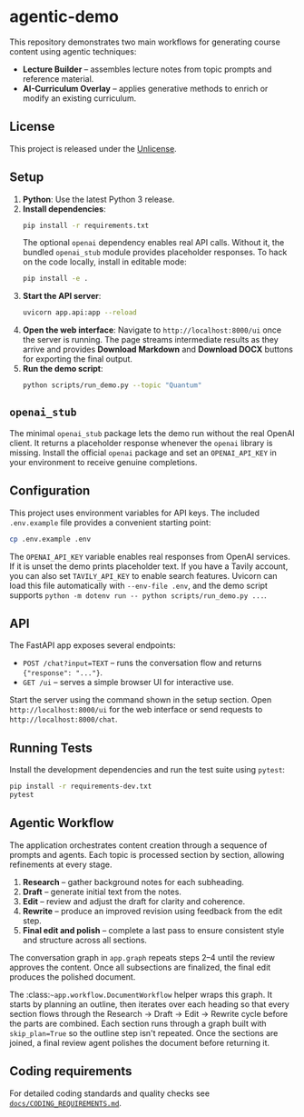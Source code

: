 # agentic-demo

This repository demonstrates two main workflows for generating course content using agentic techniques:

* **Lecture Builder** – assembles lecture notes from topic prompts and reference material.
* **AI-Curriculum Overlay** – applies generative methods to enrich or modify an existing curriculum.

## License

This project is released under the [Unlicense](LICENSE).

## Setup

1. **Python**: Use the latest Python 3 release.
2. **Install dependencies**:
   ```bash
   pip install -r requirements.txt
   ```
   The optional `openai` dependency enables real API calls. Without it,
   the bundled `openai_stub` module provides placeholder responses.
   To hack on the code locally, install in editable mode:
   ```bash
   pip install -e .
   ```
3. **Start the API server**:
   ```bash
   uvicorn app.api:app --reload
   ```
4. **Open the web interface**:
   Navigate to `http://localhost:8000/ui` once the server is running.
   The page streams intermediate results as they arrive and provides
   **Download Markdown** and **Download DOCX** buttons for exporting
   the final output.
5. **Run the demo script**:
   ```bash
   python scripts/run_demo.py --topic "Quantum"
   ```

## `openai_stub`

The minimal `openai_stub` package lets the demo run without the real
OpenAI client. It returns a placeholder response whenever the `openai`
library is missing. Install the official `openai` package and set an
`OPENAI_API_KEY` in your environment to receive genuine completions.

## Configuration

This project uses environment variables for API keys. The included
`.env.example` file provides a convenient starting point:

```bash
cp .env.example .env
```

The `OPENAI_API_KEY` variable enables real responses from OpenAI services. If it
is unset the demo prints placeholder text. If you have a Tavily account, you can also set `TAVILY_API_KEY` to enable
search features. Uvicorn can load this file automatically with `--env-file .env`,
and the demo script supports `python -m dotenv run -- python scripts/run_demo.py ...`.

## API

The FastAPI app exposes several endpoints:

- `POST /chat?input=TEXT` – runs the conversation flow and returns
  `{"response": "..."}`.
- `GET /ui` – serves a simple browser UI for interactive use.

Start the server using the command shown in the setup section.
Open `http://localhost:8000/ui` for the web interface or send requests to
`http://localhost:8000/chat`.

## Running Tests

Install the development dependencies and run the test suite using `pytest`:

```bash
pip install -r requirements-dev.txt
pytest
```

## Agentic Workflow

The application orchestrates content creation through a sequence of prompts and agents. Each topic is processed section by section, allowing refinements at every stage.

1. **Research** – gather background notes for each subheading.
2. **Draft** – generate initial text from the notes.
3. **Edit** – review and adjust the draft for clarity and coherence.
4. **Rewrite** – produce an improved revision using feedback from the edit step.
5. **Final edit and polish** – complete a last pass to ensure consistent style and structure across all sections.

The conversation graph in ``app.graph`` repeats steps 2–4 until the review approves the content. Once all subsections are finalized, the final edit produces the polished document.

The :class:`~app.workflow.DocumentWorkflow` helper wraps this graph. It starts
by planning an outline, then iterates over each heading so that every section
flows through the Research → Draft → Edit → Rewrite cycle before the parts are
combined. Each section runs through a graph built with ``skip_plan=True`` so the
outline step isn't repeated. Once the sections are joined, a final review agent
polishes the document before returning it.

## Coding requirements

For detailed coding standards and quality checks see
[`docs/CODING_REQUIREMENTS.md`](docs/CODING_REQUIREMENTS.md).

